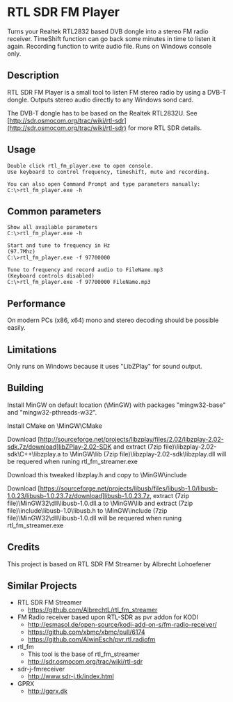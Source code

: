 RTL SDR FM Player
===================
Turns your Realtek RTL2832 based DVB dongle into a stereo FM radio receiver.
TimeShift function can go back some minutes in time to listen it again.
Recording function to write audio file.
Runs on Windows console only.

Description
-----------
RTL SDR FM Player is a small tool to listen FM stereo radio by using a DVB-T dongle.
Outputs stereo audio directly to any Windows sond card.

The DVB-T dongle has to be based on the Realtek RTL2832U.
See [http://sdr.osmocom.org/trac/wiki/rtl-sdr](http://sdr.osmocom.org/trac/wiki/rtl-sdr) for more RTL SDR details.

Usage
-----

    Double click rtl_fm_player.exe to open console.
    Use keyboard to control frequency, timeshift, mute and recording.

    You can also open Command Prompt and type parameters manually:
    C:\>rtl_fm_player.exe -h

Common parameters
-------

    Show all available parameters
    C:\>rtl_fm_player.exe -h

    Start and tune to frequency in Hz 
    (97.7Mhz)
    C:\>rtl_fm_player.exe -f 97700000

    Tune to frequency and record audio to FileName.mp3
    (Keyboard controls disabled)
    C:\>rtl_fm_player.exe -f 97700000 FileName.mp3


Performance
--------------
On modern PCs (x86, x64) mono and stereo decoding should be possible easily.

Limitations
--------------
Only runs on Windows because it uses "LibZPlay" for sound output.


Building
-------
Install MinGW on default location (\MinGW) with packages "mingw32-base" and "mingw32-pthreads-w32".

Install CMake on \MinGW\CMake

Download [http://sourceforge.net/projects/libzplay/files/2.02/libzplay-2.02-sdk.7z/download]libZPlay-2.02-SDK and extract (7zip file)\libzplay-2.02-sdk\C++\libzplay.a to \MinGW\lib
         (7zip file)\libzplay-2.02-sdk\libzplay.dll will be requered when runing rtl_fm_streamer.exe

Download this tweaked libzplay.h and copy to \MinGW\include

Download [https://sourceforge.net/projects/libusb/files/libusb-1.0/libusb-1.0.23/libusb-1.0.23.7z/download]libusb-1.0.23.7z, extract (7zip file)\MinGW32\dll\libusb-1.0.dll.a to \MinGW\lib and extract (7zip file)\include\libusb-1.0\libusb.h to \MinGW\include
         (7zip file)\MinGW32\dll\libusb-1.0.dll will be requered when runing rtl_fm_streamer.exe


Credits
-------
This project is based on RTL SDR FM Streamer by Albrecht Lohoefener


Similar Projects
----------------
- RTL SDR FM Streamer
  - https://github.com/AlbrechtL/rtl_fm_streamer
- FM Radio receiver based upon RTL-SDR as pvr addon for KODI
  - http://esmasol.de/open-source/kodi-add-on-s/fm-radio-receiver/
  - https://github.com/xbmc/xbmc/pull/6174
  - https://github.com/AlwinEsch/pvr.rtl.radiofm
- rtl_fm
  - This tool is the base of rtl_fm_streamer
  - http://sdr.osmocom.org/trac/wiki/rtl-sdr
- sdr-j-fmreceiver
  - http://www.sdr-j.tk/index.html
- GPRX
  - http://gqrx.dk

